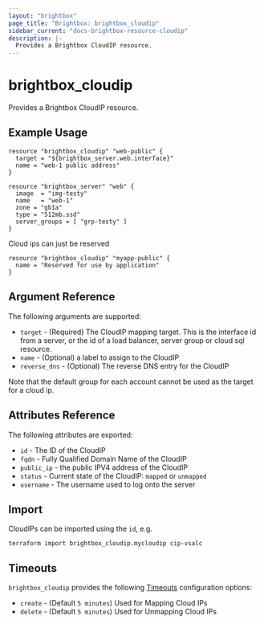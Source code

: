 ```yaml
---
layout: "brightbox"
page_title: "Brightbox: brightbox_cloudip"
sidebar_current: "docs-brightbox-resource-cloudip"
description: |-
  Provides a Brightbox CloudIP resource.
---
```


# brightbox\_cloudip

Provides a Brightbox CloudIP resource.

## Example Usage

```hcl
resource "brightbox_cloudip" "web-public" {
  target = "${brightbox_server.web.interface}"
  name = "web-1 public address"
}

resource "brightbox_server" "web" {
  image  = "img-testy"
  name   = "web-1"
  zone = "gb1a"
  type = "512mb.ssd"
  server_groups = [ "grp-testy" ]
}
```

Cloud ips can just be reserved

```hcl
resource "brightbox_cloudip" "myapp-public" {
  name = "Reserved for use by application"
}
```

## Argument Reference

The following arguments are supported:

* `target` - (Required) The CloudIP mapping target. This is the interface id from a server, or the id of a load balancer, server group or cloud sql resource.
* `name` - (Optional) a label to assign to the CloudIP
* `reverse_dns` - (Optional) The reverse DNS entry for the CloudIP

Note that the default group for each account cannot be used as the target for a cloud ip.

## Attributes Reference

The following attributes are exported:

* `id` - The ID of the CloudIP
* `fqdn` - Fully Qualified Domain Name of the CloudIP
* `public_ip` - the public IPV4 address of the CloudIP
* `status` - Current state of the CloudIP: `mapped` or `unmapped`
* `username` - The username used to log onto the server

## Import

CloudIPs can be imported using the `id`, e.g.

```
terraform import brightbox_cloudip.mycloudip cip-vsalc
```

<a id="timeouts"></a>
## Timeouts

`brightbox_cloudip` provides the following
[Timeouts](/docs/configuration/resources.html#timeouts) configuration options:

- `create` - (Default `5 minutes`) Used for Mapping Cloud IPs
- `delete` - (Default `5 minutes`) Used for Unmapping Cloud IPs
